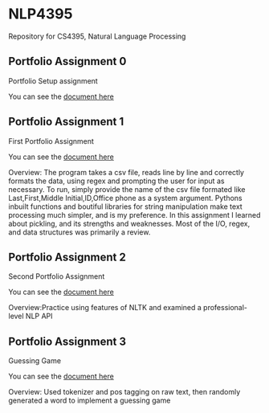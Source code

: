 # NLP4395
Repository for CS4395, Natural Language Processing

## Portfolio Assignment 0

Portfolio Setup assignment

You can see the [document here](Portfolio_Assignment_0.pdf)


## Portfolio Assignment 1

First Portfolio Assignment

You can see the [document here](HW1.py)

Overview: The program takes a csv file, reads line by line and correctly formats the data, using regex and prompting the user for input as necessary. To run, simply provide the name of the csv file formated like Last,First,Middle Initial,ID,Office phone as a system argument.
Pythons inbuilt functions and boutiful libraries for string manipulation make text processing much simpler, and is my preference.
In this assignment I learned about pickling, and its strengths and weaknesses. Most of the I/O, regex, and data structures was primarily a review. 


## Portfolio Assignment 2

Second Portfolio Assignment

You can see the [document here](Portfolio_Assignment3_Colaboratory.pdf)

Overview:Practice using features of NLTK and examined a professional-level NLP API


## Portfolio Assignment 3

Guessing Game

You can see the [document here](GuessingGame.py)

Overview: Used tokenizer and pos tagging on raw text, then randomly generated a word to implement a guessing game
